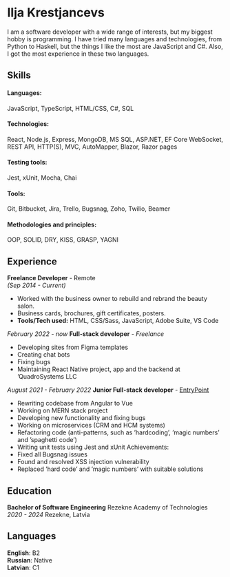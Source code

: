 # Ilja Krestjancevs
 
I am a software developer with a wide range of interests, but my biggest hobby is programming. I have tried
many languages and technologies, from Python to Haskell, but the things I like the most are JavaScript and C#.
Also, I got the most experience in these two languages.

## Skills
#### Languages: 
JavaScript, TypeScript, HTML/CSS, C#, SQL
#### Technologies:
React, Node.js, Express, MongoDB, MS SQL, ASP.NET, EF Core
WebSocket, REST API, HTTP(S), MVC, AutoMapper,
Blazor, Razor pages
#### Testing tools:
 Jest, xUnit, Mocha, Chai
#### Tools: 
Git, Bitbucket, Jira, Trello, Bugsnag, Zoho, Twilio, Beamer
#### Methodologies and principles:
OOP, SOLID, DRY, KISS, GRASP, YAGNI

## Experience

**Freelance Developer** - Remote<br>
*(Sep 2014 - Current)* <br>
  * Worked with the business owner to rebuild and rebrand the beauty salon.
  * Business cards, brochures, gift certificates, posters.<br>
  * **Tools/Tech used:** HTML, CSS/Sass, JavaScript, Adobe Suite, VS Code


*February 2022 - now*
**Full-stack developer** - *Freelance*
* Developing sites from Figma templates
* Creating chat bots
* Fixing bugs
* Maintaining React Native project, app and the backend at ’QuadroSystems LLC

*August 2021 - February 2022*
**Junior Full-stack developer** - [EntryPoint](https://entrypointdev.com/)
* Rewriting codebase from Angular to Vue
* Working on MERN stack project
* Developing new functionality and fixing bugs
* Working on microservices (CRM and HCM systems)
* Refactoring code (anti-patterns, such as ’hardcoding’, ’magic numbers’ and ’spaghetti code’)
* Writing unit tests using Jest and xUnit
Achievements:
* Fixed all Bugsnag issues
* Found and resolved XSS injection vulnerability
* Replaced ’hard code’ and ’magic numbers’ with suitable solutions

## Education

**Bachelor of Software Engineering**
Rezekne Academy of Technologies *2020 - 2024* 
Rezekne, Latvia

## Languages
**English**: B2 <br>
**Russian**: Native <br>
**Latvian**: C1